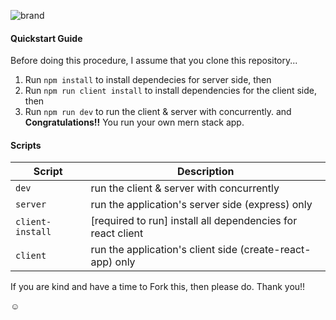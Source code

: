 ![brand](https://github.com/eclair-29/mernstack-boilerplate/blob/master/__mern-md-brand.jpg)

#### Quickstart Guide
Before doing this procedure, I assume that you clone this repository...

1. Run `npm install` to install dependecies for server side, then
2. Run `npm run client install` to install dependencies for the client side, then
3. Run  `npm run dev` to run the client & server with concurrently. and __Congratulations!!__ You run your own mern stack app.

#### Scripts
| Script           | Description                               |
| ---------------- | ----------------------------------------------------------- |
| `dev`            | run the client & server with concurrently                   |
| `server`         | run the application's server side (express) only            |
| `client-install` | [required to run] install all dependencies for react client |
| `client`         | run the application's client side (create-react-app) only   |

If you are kind and have a time to Fork this, then please do. Thank you!!

:relaxed:
